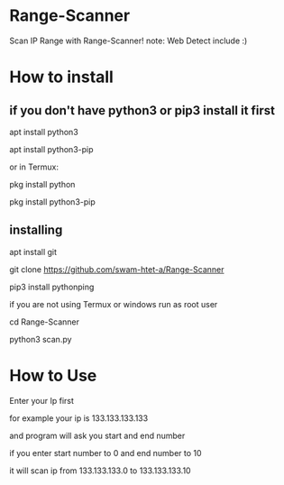 # Range-Scanner
Scan IP Range with Range-Scanner! note: Web Detect include :)

# How to install 

## if you don't have python3 or pip3 install it first

apt install python3

apt install python3-pip

or in Termux:

pkg install python

pkg install python3-pip

## installing

apt install git

git clone https://github.com/swam-htet-a/Range-Scanner

pip3 install pythonping

if you are not using Termux or windows run as root user

cd Range-Scanner

python3 scan.py

# How to Use

Enter your Ip first

for example your ip is 133.133.133.133

and program will ask you start and end number

if you enter start number to 0 and end number to 10

it will scan ip from 133.133.133.0 to 133.133.133.10

